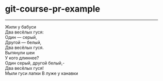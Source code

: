 # git-course-pr-example
---
Жили у бабуси  
Два весёлых гуся:  
Один — серый,  
Другой — белый,  
Два весёлых гуся.    
Вытянули шеи    
У кого длиннее?    
Один серый, другой белый,-   
Два весёлых гуся!  
Мыли гуси лапки
В луже у канавки  
